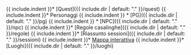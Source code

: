 {{ include.indent }}* [Quest]({{ include.dir | default: "." }}/quest)
{{ include.indent }}* Personaggi
{{ include.indent }}  * [PG]({{ include.dir | default: "." }}/pg)
{{ include.indent }}  * [NPC]({{ include.dir | default: "." }}/npc)
{{ include.indent }}* [Regole casalinghe]({{ include.dir | default: "." }}/regole)
{{ include.indent }}* [Riassunto sessioni]({{ include.dir | default: "." }}/sessioni)
{{ include.indent }}* [Mappa interattiva](https://www.redgiantmaps.com/maps/wildemount)
{{ include.indent }}* [Luoghi]({{ include.dir | default: "." }}/luoghi)
